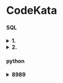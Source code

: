 # CodeKata
#### SQL

<details>
<summary><b>1. </b></summary>

[link](https://school.programmers.co.kr/learn/courses/30/lessons/299307)

```SQL
SELECT ID, CASE
    WHEN SIZE_OF_COLONY <= 100 THEN "LOW"
    WHEN SIZE_OF_COLONY <= 1000 THEN "MEDIUM"
    ELSE "HIGH" END AS SIZE
FROM ECOLI_DATA
ORDER BY ID ASC
```
- CASE WHEN

</details>

<details>
<summary><b>2. </b></summary>

[link](https://school.programmers.co.kr/learn/courses/30/lessons/301649)

```SQL
SELECT ID,CASE
WHEN PERCENT_RANK() OVER (ORDER BY SIZE_OF_COLONY DESC) <= 0.25 THEN "CRITICAL"
WHEN PERCENT_RANK() OVER (ORDER BY SIZE_OF_COLONY DESC) <= 0.50 THEN "HIGH"
WHEN PERCENT_RANK() OVER (ORDER BY SIZE_OF_COLONY DESC) <= 0.75 THEN "MEDIUM"
ELSE "LOW"
END AS COLONY_NAME
FROM ECOLI_DATA
ORDER BY ID ASC
```
- PERCENT_RANK: 행의 백분위수 순위 계산

</details>

#### python

<details>
<summary><b>8989</b></summary>

[link](https://www.acmicpc.net/problem/8989)

```python


</details>